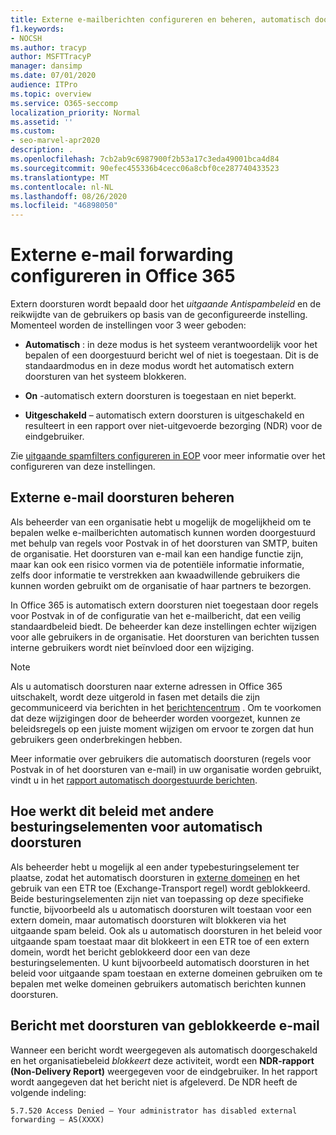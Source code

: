 ```yaml
---
title: Externe e-mailberichten configureren en beheren, automatisch doorsturen, 5.7.520 toegang geweigerd, externe forwarding uitschakelen, de beheerder heeft extern doorsturen uitgeschakeld, beleid voor uitgaand Antispambeleid
f1.keywords:
- NOCSH
ms.author: tracyp
author: MSFTTracyP
manager: dansimp
ms.date: 07/01/2020
audience: ITPro
ms.topic: overview
ms.service: O365-seccomp
localization_priority: Normal
ms.assetid: ''
ms.custom:
- seo-marvel-apr2020
description: .
ms.openlocfilehash: 7cb2ab9c6987900f2b53a17c3eda49001bca4d84
ms.sourcegitcommit: 90efec455336b4cecc06a8cbf0ce287740433523
ms.translationtype: MT
ms.contentlocale: nl-NL
ms.lasthandoff: 08/26/2020
ms.locfileid: "46898050"
---
```

# <a name="configuring-external-email-forwarding-in-office-365"></a>Externe e-mail forwarding configureren in Office 365

Extern doorsturen wordt bepaald door het *uitgaande Antispambeleid* en de reikwijdte van de gebruikers op basis van de geconfigureerde instelling. Momenteel worden de instellingen voor 3 weer geboden:

- **Automatisch** : in deze modus is het systeem verantwoordelijk voor het bepalen of een doorgestuurd bericht wel of niet is toegestaan.  Dit is de standaardmodus en in deze modus wordt het automatisch extern doorsturen van het systeem blokkeren.

- **On** -automatisch extern doorsturen is toegestaan en niet beperkt.

- **Uitgeschakeld** – automatisch extern doorsturen is uitgeschakeld en resulteert in een rapport over niet-uitgevoerde bezorging (NDR) voor de eindgebruiker.

Zie [uitgaande spamfilters configureren in EOP](https://docs.microsoft.com/microsoft-365/security/office-365-security/configure-the-outbound-spam-policy?view=o365-worldwide) voor meer informatie over het configureren van deze instellingen.

## <a name="controlling-external-email-forwarding"></a>Externe e-mail doorsturen beheren

Als beheerder van een organisatie hebt u mogelijk de mogelijkheid om te bepalen welke e-mailberichten automatisch kunnen worden doorgestuurd met behulp van regels voor Postvak in of het doorsturen van SMTP, buiten de organisatie. Het doorsturen van e-mail kan een handige functie zijn, maar kan ook een risico vormen via de potentiële informatie informatie, zelfs door informatie te verstrekken aan kwaadwillende gebruikers die kunnen worden gebruikt om de organisatie of haar partners te bezorgen.

In Office 365 is automatisch extern doorsturen niet toegestaan door regels voor Postvak in of de configuratie van het e-mailbericht, dat een veilig standaardbeleid biedt. De beheerder kan deze instellingen echter wijzigen voor alle gebruikers in de organisatie. Het doorsturen van berichten tussen interne gebruikers wordt niet beïnvloed door een wijziging.

> [!NOTE]
> Als u automatisch doorsturen naar externe adressen in Office 365 uitschakelt, wordt deze uitgerold in fasen met details die zijn gecommuniceerd via berichten in het [berichtencentrum](https://admin.microsoft.com/Adminportal/Home?source=applauncher&ref=/MessageCenter) . Om te voorkomen dat deze wijzigingen door de beheerder worden voorgezet, kunnen ze beleidsregels op een juiste moment wijzigen om ervoor te zorgen dat hun gebruikers geen onderbrekingen hebben.

Meer informatie over gebruikers die automatisch doorsturen (regels voor Postvak in of het doorsturen van e-mail) in uw organisatie worden gebruikt, vindt u in het [rapport automatisch doorgestuurde berichten](https://docs.microsoft.com/microsoft-365/security/office-365-security/mfi-auto-forwarded-messages-report?view=o365-worldwide).

## <a name="how-does-this-policy-work-with-other-automatic-forwarding-controls"></a>Hoe werkt dit beleid met andere besturingselementen voor automatisch doorsturen

Als beheerder hebt u mogelijk al een ander typebesturingselement ter plaatse, zodat het automatisch doorsturen in [externe domeinen](https://docs.microsoft.com/exchange/mail-flow-best-practices/remote-domains/remote-domains) en het gebruik van een ETR toe (Exchange-Transport regel) wordt geblokkeerd. Beide besturingselementen zijn niet van toepassing op deze specifieke functie, bijvoorbeeld als u automatisch doorsturen wilt toestaan voor een extern domein, maar automatisch doorsturen wilt blokkeren via het uitgaande spam beleid. Ook als u automatisch doorsturen in het beleid voor uitgaande spam toestaat maar dit blokkeert in een ETR toe of een extern domein, wordt het bericht geblokkeerd door een van deze besturingselementen. U kunt bijvoorbeeld automatisch doorsturen in het beleid voor uitgaande spam toestaan en externe domeinen gebruiken om te bepalen met welke domeinen gebruikers automatisch berichten kunnen doorsturen.


## <a name="the-blocked-email-forwarding-message"></a>Bericht met doorsturen van geblokkeerde e-mail

Wanneer een bericht wordt weergegeven als automatisch doorgeschakeld en het organisatiebeleid *blokkeert* deze activiteit, wordt een **NDR-rapport (Non-Delivery Report)** weergegeven voor de eindgebruiker. In het rapport wordt aangegeven dat het bericht niet is afgeleverd. De NDR heeft de volgende indeling: 

`5.7.520 Access Denied – Your administrator has disabled external forwarding – AS(XXXX)`
